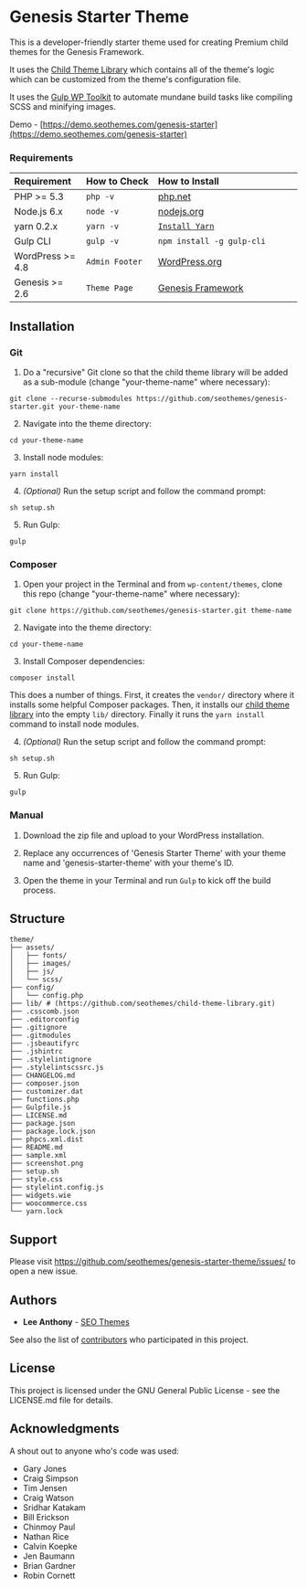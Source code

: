 # Genesis Starter Theme

This is a developer-friendly starter theme used for creating Premium child themes for the Genesis Framework. 

It uses the [Child Theme Library](https://github.com/seothemes/child-theme-library) which contains all of the theme's logic which can be customized from the theme's configuration file.

It uses the [Gulp WP Toolkit](https://github.com/craigsimps/gulp-wp-toolkit) to automate mundane build tasks like compiling SCSS and minifying images.

Demo - [https://demo.seothemes.com/genesis-starter](https://demo.seothemes.com/genesis-starter)

### Requirements

<table width="100%">
	<thead>
		<tr>
			<th align="left" width="25%">Requirement</th>
			<th align="left" width="25%">How to Check</th>
			<th align="left" width="50%">How to Install</th>
		</tr>
	</thead>
	<tbody>
		<tr>
			<td>PHP >= 5.3</td>
			<td><code>php -v</code></td>
			<td><a href="http://php.net/manual/en/install.php" target="_blank">php.net</a></td>
		</tr>
		<tr>
			<td>Node.js 6.x</td>
			<td><code>node -v</code></td>
			<td><a href="http://nodejs.org/" target="_blank">nodejs.org</a></td>
		</tr>
		<tr>
			<td>yarn 0.2.x</td>
			<td><code>yarn -v</code></td>
			<td><code><a href="https://yarnpkg.com/en/docs/instal" target="_blank">Install Yarn</a></code></td>
		</tr>
		<tr>
			<td>Gulp CLI</td>
			<td><code>gulp -v</code></td>
			<td><code>npm install -g gulp-cli</td>
		</tr>
		<tr>
            <td>WordPress >= 4.8</td>
            <td><code>Admin Footer</code></td>
            <td><a href="https://codex.wordpress.org/Installing_WordPress" target="_blank">WordPress.org</a></td>
        </tr>
        <tr>
            <td>Genesis >= 2.6</td>
            <td><code>Theme Page</code></td>
            <td><a href="http://www.shareasale.com/r.cfm?b=346198&u=1459023&m=28169&urllink=&afftrack=" target="_blank">Genesis Framework</a></td>
        </tr>
	</tbody>
</table>

## Installation

### Git

1. Do a "recursive" Git clone so that the child theme library will be added as a sub-module (change "your-theme-name" where necessary):

```shell
git clone --recurse-submodules https://github.com/seothemes/genesis-starter.git your-theme-name
```

2. Navigate into the theme directory:

```shell
cd your-theme-name
```

3. Install node modules:

```shell
yarn install
```

4. *(Optional)* Run the setup script and follow the command prompt:

```shell
sh setup.sh
```

5. Run Gulp:

```shell
gulp
```

### Composer

1. Open your project in the Terminal and from `wp-content/themes`, clone this repo (change "your-theme-name" where necessary):

```shell
git clone https://github.com/seothemes/genesis-starter.git theme-name
```

2. Navigate into the theme directory:

```shell
cd your-theme-name
```

3. Install Composer dependencies:

```shell
composer install
```

This does a number of things. First, it creates the `vendor/` directory where it installs some helpful Composer packages. Then, it installs our [child theme library](https://github.com/seothemes/child-theme-library) into the empty `lib/` directory. Finally it runs the `yarn install` command to install node modules.

4. *(Optional)* Run the setup script and follow the command prompt:

```shell
sh setup.sh
```

5. Run Gulp:

```shell
gulp
```

### Manual

1. Download the zip file and upload to your WordPress installation.

2. Replace any occurrences of 'Genesis Starter Theme' with your theme name and 'genesis-starter-theme' with your theme's ID.

3. Open the theme in your Terminal and run `Gulp` to kick off the build process.

## Structure

```shell
theme/  
├── assets/
│   ├── fonts/
│   ├── images/
│   ├── js/
│   └── scss/
├── config/
│   └── config.php
├── lib/ # (https://github.com/seothemes/child-theme-library.git)
├── .csscomb.json
├── .editorconfig
├── .gitignore
├── .gitmodules
├── .jsbeautifyrc
├── .jshintrc
├── .stylelintignore
├── .stylelintscssrc.js
├── CHANGELOG.md
├── composer.json
├── customizer.dat
├── functions.php
├── Gulpfile.js
├── LICENSE.md
├── package.json
├── package.lock.json
├── phpcs.xml.dist
├── README.md
├── sample.xml
├── screenshot.png
├── setup.sh
├── style.css
├── stylelint.config.js
├── widgets.wie
├── woocommerce.css
└── yarn.lock
```

## Support

Please visit https://github.com/seothemes/genesis-starter-theme/issues/ to open a new issue.

## Authors

- **Lee Anthony** - [SEO Themes](https://seothemes.com/)

See also the list of [contributors](https://github.com/seothemes/genesis-starter/graphs/contributors) who participated in this project.

## License

This project is licensed under the GNU General Public License - see the LICENSE.md file for details.

## Acknowledgments

A shout out to anyone who's code was used:

- Gary Jones
- Craig Simpson
- Tim Jensen
- Craig Watson
- Sridhar Katakam
- Bill Erickson
- Chinmoy Paul
- Nathan Rice
- Calvin Koepke
- Jen Baumann
- Brian Gardner
- Robin Cornett
